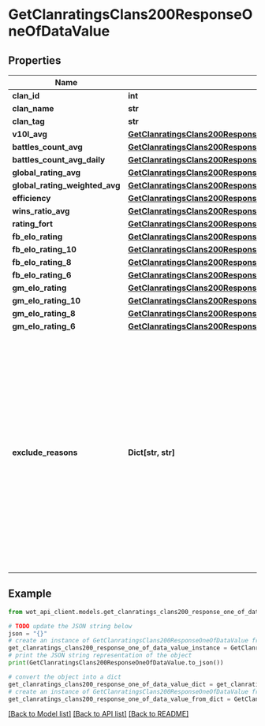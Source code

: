 # GetClanratingsClans200ResponseOneOfDataValue


## Properties

Name | Type | Description | Notes
------------ | ------------- | ------------- | -------------
**clan_id** | **int** | Clan ID | 
**clan_name** | **str** | Clan name | 
**clan_tag** | **str** | Clan tag | 
**v10l_avg** | [**GetClanratingsClans200ResponseOneOfDataValueV10lAvg**](GetClanratingsClans200ResponseOneOfDataValueV10lAvg.md) |  | 
**battles_count_avg** | [**GetClanratingsClans200ResponseOneOfDataValueBattlesCountAvg**](GetClanratingsClans200ResponseOneOfDataValueBattlesCountAvg.md) |  | 
**battles_count_avg_daily** | [**GetClanratingsClans200ResponseOneOfDataValueBattlesCountAvgDaily**](GetClanratingsClans200ResponseOneOfDataValueBattlesCountAvgDaily.md) |  | 
**global_rating_avg** | [**GetClanratingsClans200ResponseOneOfDataValueGlobalRatingAvg**](GetClanratingsClans200ResponseOneOfDataValueGlobalRatingAvg.md) |  | 
**global_rating_weighted_avg** | [**GetClanratingsClans200ResponseOneOfDataValueGlobalRatingWeightedAvg**](GetClanratingsClans200ResponseOneOfDataValueGlobalRatingWeightedAvg.md) |  | 
**efficiency** | [**GetClanratingsClans200ResponseOneOfDataValueEfficiency**](GetClanratingsClans200ResponseOneOfDataValueEfficiency.md) |  | 
**wins_ratio_avg** | [**GetClanratingsClans200ResponseOneOfDataValueWinsRatioAvg**](GetClanratingsClans200ResponseOneOfDataValueWinsRatioAvg.md) |  | 
**rating_fort** | [**GetClanratingsClans200ResponseOneOfDataValueRatingFort**](GetClanratingsClans200ResponseOneOfDataValueRatingFort.md) |  | 
**fb_elo_rating** | [**GetClanratingsClans200ResponseOneOfDataValueFbEloRating**](GetClanratingsClans200ResponseOneOfDataValueFbEloRating.md) |  | 
**fb_elo_rating_10** | [**GetClanratingsClans200ResponseOneOfDataValueFbEloRating10**](GetClanratingsClans200ResponseOneOfDataValueFbEloRating10.md) |  | 
**fb_elo_rating_8** | [**GetClanratingsClans200ResponseOneOfDataValueFbEloRating8**](GetClanratingsClans200ResponseOneOfDataValueFbEloRating8.md) |  | 
**fb_elo_rating_6** | [**GetClanratingsClans200ResponseOneOfDataValueFbEloRating6**](GetClanratingsClans200ResponseOneOfDataValueFbEloRating6.md) |  | 
**gm_elo_rating** | [**GetClanratingsClans200ResponseOneOfDataValueGmEloRating**](GetClanratingsClans200ResponseOneOfDataValueGmEloRating.md) |  | 
**gm_elo_rating_10** | [**GetClanratingsClans200ResponseOneOfDataValueGmEloRating10**](GetClanratingsClans200ResponseOneOfDataValueGmEloRating10.md) |  | 
**gm_elo_rating_8** | [**GetClanratingsClans200ResponseOneOfDataValueGmEloRating8**](GetClanratingsClans200ResponseOneOfDataValueGmEloRating8.md) |  | 
**gm_elo_rating_6** | [**GetClanratingsClans200ResponseOneOfDataValueGmEloRating6**](GetClanratingsClans200ResponseOneOfDataValueGmEloRating6.md) |  | 
**exclude_reasons** | **Dict[str, str]** | Reasons why specified rating categories were not calculated. Contains data in \&quot;key-value\&quot; format, where the key is category name and the value is reason.  Possible reasons:   * inactivity - Inactivity for 28 days  * newbies_measure - Under 10 members in the clan  * limits - Rank conditions not met  * blocked - Clan blocked  * other - Technical reasons | 

## Example

```python
from wot_api_client.models.get_clanratings_clans200_response_one_of_data_value import GetClanratingsClans200ResponseOneOfDataValue

# TODO update the JSON string below
json = "{}"
# create an instance of GetClanratingsClans200ResponseOneOfDataValue from a JSON string
get_clanratings_clans200_response_one_of_data_value_instance = GetClanratingsClans200ResponseOneOfDataValue.from_json(json)
# print the JSON string representation of the object
print(GetClanratingsClans200ResponseOneOfDataValue.to_json())

# convert the object into a dict
get_clanratings_clans200_response_one_of_data_value_dict = get_clanratings_clans200_response_one_of_data_value_instance.to_dict()
# create an instance of GetClanratingsClans200ResponseOneOfDataValue from a dict
get_clanratings_clans200_response_one_of_data_value_from_dict = GetClanratingsClans200ResponseOneOfDataValue.from_dict(get_clanratings_clans200_response_one_of_data_value_dict)
```
[[Back to Model list]](../README.md#documentation-for-models) [[Back to API list]](../README.md#documentation-for-api-endpoints) [[Back to README]](../README.md)


